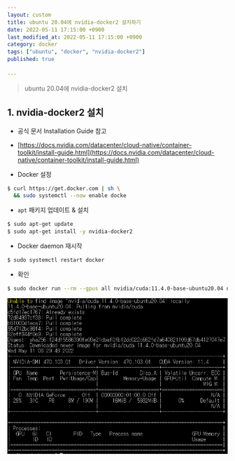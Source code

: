 ```yaml
---
layout: custom
title: ubuntu 20.04에 nvidia-docker2 설치하기
date: 2022-05-11 17:15:00 +0900
last_modified_at: 2022-05-11 17:15:00 +0900
category: docker
tags: ["ubuntu", "docker", "nvidia-docker2"]
published: true

---
```

> ubuntu 20.04에 nvidia-docker2 설치

## 1. nvidia-docker2 설치
- 공식 문서 Installation Guide 참고
- [https://docs.nvidia.com/datacenter/cloud-native/container-toolkit/install-guide.html](https://docs.nvidia.com/datacenter/cloud-native/container-toolkit/install-guide.html)

- Docker 설정
```bash
$ curl https://get.docker.com | sh \
  && sudo systemctl --now enable docke
```
    
- `apt` 패키지 업데이트 & 설치
```bash
$ sudo apt-get update
$ sudo apt-get install -y nvidia-docker2
```

- Docker daemon 재시작
```bash
$ sudo systemctl restart docker
```

- 확인
```bash
$ sudo docker run --rm --gpus all nvidia/cuda:11.4.0-base-ubuntu20.04 nvidia-smi
```
![Untitled](/assets/img/nvidiadocker_install_1.png)